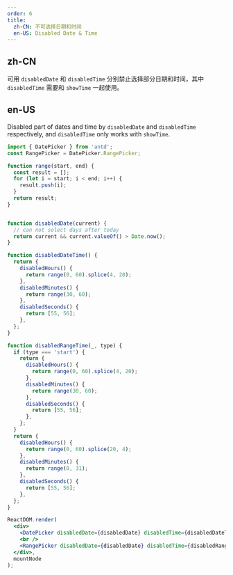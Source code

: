 ```yaml
---
order: 6
title:
  zh-CN: 不可选择日期和时间
  en-US: Disabled Date & Time
---
```


## zh-CN

可用 `disabledDate` 和 `disabledTime` 分别禁止选择部分日期和时间，其中 `disabledTime` 需要和 `showTime` 一起使用。

## en-US

Disabled part of dates and time by `disabledDate` and `disabledTime` respectively, and `disabledTime` only works with `showTime`.

````jsx
import { DatePicker } from 'antd';
const RangePicker = DatePicker.RangePicker;

function range(start, end) {
  const result = [];
  for (let i = start; i < end; i++) {
    result.push(i);
  }
  return result;
}


function disabledDate(current) {
  // can not select days after today
  return current && current.valueOf() > Date.now();
}

function disabledDateTime() {
  return {
    disabledHours() {
      return range(0, 60).splice(4, 20);
    },
    disabledMinutes() {
      return range(30, 60);
    },
    disabledSeconds() {
      return [55, 56];
    },
  };
}

function disabledRangeTime(_, type) {
  if (type === 'start') {
    return {
      disabledHours() {
        return range(0, 60).splice(4, 20);
      },
      disabledMinutes() {
        return range(30, 60);
      },
      disabledSeconds() {
        return [55, 56];
      },
    };
  }
  return {
    disabledHours() {
      return range(0, 60).splice(20, 4);
    },
    disabledMinutes() {
      return range(0, 31);
    },
    disabledSeconds() {
      return [55, 56];
    },
  };
}

ReactDOM.render(
  <div>
    <DatePicker disabledDate={disabledDate} disabledTime={disabledDateTime} showTime />
    <br />
    <RangePicker disabledDate={disabledDate} disabledTime={disabledRangeTime} showTime />
  </div>,
  mountNode
);
````
